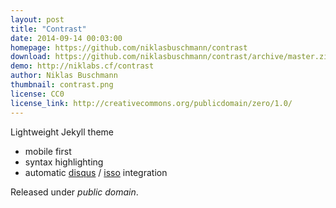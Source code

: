 ```yaml
---
layout: post
title: "Contrast"
date: 2014-09-14 00:03:00
homepage: https://github.com/niklasbuschmann/contrast
download: https://github.com/niklasbuschmann/contrast/archive/master.zip
demo: http://niklabs.cf/contrast
author: Niklas Buschmann
thumbnail: contrast.png
license: CC0
license_link: http://creativecommons.org/publicdomain/zero/1.0/
---
```


Lightweight Jekyll theme

 - mobile first
 - syntax highlighting
 - automatic [disqus](https://disqus.com/) / [isso](http://posativ.org/isso/) integration

Released under *public domain*.
